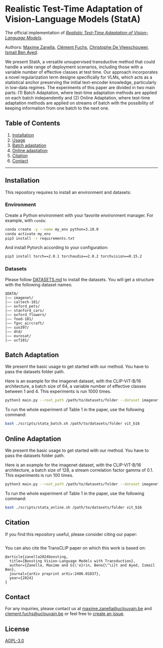 # Realistic Test-Time Adaptation of Vision-Language Models (StatA)
The official implementation of [*Realistic Test-Time Adaptation of Vision-Language Models*]().

Authors:
[Maxime Zanella](https://scholar.google.com/citations?user=FIoE9YIAAAAJ&hl=fr&oi=ao),
[Clément Fuchs](https://scholar.google.com/citations?user=ZXWUJ4QAAAAJ&hl=fr&oi=ao),
[Christophe De Vleeschouwer](https://scholar.google.ca/citations?user=xb3Zc3cAAAAJ&hl=en),
[Ismail Ben Ayed](https://scholar.google.com/citations?user=29vyUccAAAAJ&hl=fr&oi=ao).

We present StatA, a versatile unsupervised transductive method that could handle a wide range of deployment scenarios, including those with a variable number of effective classes at test time. Our approach incorporates a novel regularization term designe specifically for VLMs, which acts as a statistical anchor preserving the initial text-encoder knowledge, particularly in low-data regimes.
The experiments of this paper are divided in two main parts: (1) Batch Adaptation, where test-time adaptation methods are applied on each batch independently and (2) Online Adaptation, where test-time adaptation methods are applied on streams of batch with the possibility of keeping information from one batch to the next one.

## Table of Contents

1. [Installation](#installation) 
2. [Usage](#usage)
3. [Batch adaptation](#batch-adaptation)
4. [Online adaptation](#online-adaptation)
5. [Citation](#citation)
6. [Contact](#contact) 


---

## Installation
This repository requires to install an environment and datasets:
### Environment
Create a Python environment with your favorite environment manager. For example, with `conda`: 
```bash
conda create -y --name my_env python=3.10.0
conda activate my_env
pip3 install -r requirements.txt
```
And install Pytorch according to your configuration:
```bash
pip3 install torch==2.0.1 torchaudio==2.0.2 torchvision==0.15.2
```
### Datasets
Please follow [DATASETS.md](DATASETS.md) to install the datasets.
You will get a structure with the following dataset names:
```
$DATA/
|–– imagenet/
|–– caltech-101/
|–– oxford_pets/
|–– stanford_cars/
|–– oxford_flowers/
|–– food-101/
|–– fgvc_aircraft/
|–– sun397/
|–– dtd/
|–– eurosat/
|–– ucf101/
```

## Batch Adaptation
We present the basic usage to get started with our method. You have to pass the datasets folder path.

Here is an example for the imagenet dataset, with the CLIP-ViT-B/16 architecture, a batch size of 64, a variable number of effective classes between 1 and 4. This experiments is run 1000 times.
```bash
python3 main.py --root_path /path/to/datasets/folder --dataset imagenet --method StatA --backbone vit_b16 --batch_size 64 --num_class_eff_min 1 --num_class_eff_max 4 --n_tasks 1000
```

To run the whole experiment of Table 1 in the paper, use the following command:
```bash
bash ./scripts/stata_batch.sh /path/to/datasets/folder vit_b16
```

## Online Adaptation
We present the basic usage to get started with our method. You have to pass the datasets folder path.

Here is an example for the imagenet dataset, with the CLIP-ViT-B/16 architecture, a batch size of 128, a stream correlation factor gamma of 0.1. This experiments is run 100 times.
```bash
python3 main.py --root_path /path/to/datasets/folder --dataset imagenet --method StatA --backbone vit_b16 --batch_size 64 --online --gamma 0.1 --n_tasks 100
```

To run the whole experiment of Table 1 in the paper, use the following command:
```bash
bash ./scripts/stata_online.sh /path/to/datasets/folder vit_b16
```


## Citation

If you find this repository useful, please consider citing our paper:
```

```

You can also cite the TransCLIP paper on which this work is based on:
```
@article{zanella2024boosting,
  title={Boosting Vision-Language Models with Transduction},
  author={Zanella, Maxime and G{\'e}rin, Beno{\^\i}t and Ayed, Ismail Ben},
  journal={arXiv preprint arXiv:2406.01837},
  year={2024}
}
```

## Contact

For any inquiries, please contact us at [maxime.zanella@uclouvain.be](mailto:maxime.zanella@uclouvain.be) and [clement.fuchs@uclouvain.be](mailto:clement.fuchs@uclouvain.be) or feel free to [create an issue](https://github.com/MaxZanella/StatA/issues).


## License
[AGPL-3.0](https://github.com/MaxZanella/StatA/blob/main/LICENSE)

